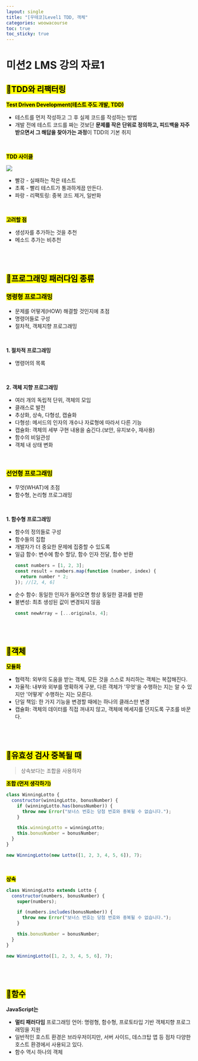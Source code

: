 ```yaml
---
layout: single
title: "[우테코]Level1 TDD, 객체"
categories: woowacourse
toc: true
toc_sticky: true
---
```


# 미션2 LMS 강의 자료1

## <mark class="pink">📖TDD와 리팩터링</mark>

**<mark class="yellow">Test Driven Development(테스트 주도 개발, TDD)</mark>**

- 테스트를 먼저 작성하고 그 후 실제 코드를 작성하는 방법
- 개발 전에 테스트 코드를 짜는 것보단 **문제를 작은 단위로 정의하고, 피드백을 자주 받으면서 그 해답을 찾아가는 과정**이 TDD의 기본 취지

<br>

**<mark class="yellow">TDD 사이클</mark>**

![](https://techcourse-storage.s3.ap-northeast-2.amazonaws.com/6330f66bc3ba4670b61364b8ece706b9)

- 빨강 - 실패하는 작은 테스트
- 초록 - 빨리 테스트가 통과하게끔 만든다.
- 파랑 - 리팩토링: 중복 코드 제거, 일반화

<br>

**<mark class="yellow">고려할 점</mark>**

- 생성자를 추가하는 것을 추천
- 메소드 추가는 비추천

<br>
<br>

## <mark class="pink">📖프로그래밍 패러다임 종류</mark>

### <mark class="yellow">명령형 프로그래밍</mark>

- 문제를 어떻게(HOW) 해결할 것인지에 초점
- 명령어들로 구성
- 절차적, 객체지향 프로그래밍

<br>

**1\. 절차적 프로그래밍**

- 명령어의 목록

<br>

**2\. 객체 지향 프로그래밍**

- 여러 개의 독립적 단위, 객체의 모임
- 클래스로 발전
- 추상화, 상속, 다형성, 캡슐화
- 다형성: 메서드의 인자의 개수나 자료형에 따라서 다른 기능
- 캡슐화: 객체의 세부 구현 내용을 숨긴다.(보안, 유지보수, 재사용)
- 함수의 비일관성
- 객체 내 상태 변화

<br>

### <mark class="yellow">선언형 프로그래밍</mark>

- 무엇(WHAT)에 초점
- 함수형, 논리형 프로그래밍

<br>

**1\. 함수형 프로그래밍**

- 함수의 정의들로 구성
- 함수들의 집합
- 개발자가 더 중요한 문제에 집중할 수 있도록
- 일급 함수: 변수에 함수 할당, 함수 인자 전달, 함수 반환
  ```jsx
  const numbers = [1, 2, 3];
  const result = numbers.map(function (number, index) {
    return number * 2;
  }); //[2, 4, 6]
  ```
- 순수 함수: 동일한 인자가 들어오면 항상 동일한 결과를 반환
- 불변성: 최초 생성된 값이 변경되지 않음
  ```jsx
  const newArray = [...originals, 4];
  ```

<br>
<br>

## <mark class="pink">📖객체</mark>

**<mark class="yellow">모듈화</mark>**

- 협력적: 외부의 도움을 받는 객체, 모든 것을 스스로 처리하는 객체는 복잡해진다.
- 자율적: 내부와 외부를 명확하게 구분, 다른 객체가 '무엇'을 수행하는 지는 알 수 있지만 '어떻게' 수행하는 지는 모른다.
- 단일 책임: 한 가지 기능을 변경할 때에는 하나의 클래스만 변경
- 캡슐화: 객체의 데이터를 직접 꺼내지 않고, 객체에 메세지를 던지도록 구조를 바꾼다.

<br>
<br>

## <mark class="pink">📖유효성 검사 중복될 때</mark>

> 상속보다는 조합을 사용하자

**<mark class="yellow">조합 (먼저 생각하기)</mark>**

```jsx
class WinningLotto {
  constructor(winningLotto, bonusNumber) {
    if (winningLotto.has(bonusNumber)) {
      throw new Error("보너스 번호는 당첨 번호와 중복될 수 없습니다.");
    }

    this.winningLotto = winningLotto;
    this.bonusNumber = bonusNumber;
  }
}

new WinningLotto(new Lotto([1, 2, 3, 4, 5, 6]), 7);
```

<br>

**<mark class="yellow">상속</mark>**

```jsx
class WinningLotto extends Lotto {
  constructor(numbers, bonusNumber) {
    super(numbers);

    if (numbers.includes(bonusNumber)) {
      throw new Error("보너스 번호는 당첨 번호와 중복될 수 없습니다.");
    }

    this.bonusNumber = bonusNumber;
  }
}

new WinningLotto([1, 2, 3, 4, 5, 6], 7);
```

<br>
<br>

## <mark class="pink">📖함수</mark>

**JavaScript는**

- **멀티 패러다임** 프로그래밍 언어: 명령형, 함수형, 프로토타입 기반 객체지향 프로그래밍을 지원
- 일반적인 호스트 환경은 브라우저이지만, 서버 사이드, 데스크탑 앱 등 점차 다양한 호스트 환경에서 사용되고 있다.
- 함수 역시 하나의 객체

